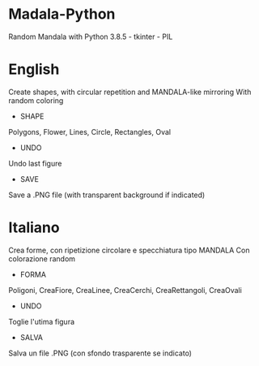 # Madala-Python
Random Mandala with Python 3.8.5 - tkinter - PIL

# English

Create shapes, with circular repetition and MANDALA-like mirroring
With random coloring

- SHAPE

Polygons, Flower, Lines, Circle, Rectangles, Oval

- UNDO

Undo last figure

- SAVE

Save a .PNG file (with transparent background if indicated)

# Italiano

Crea forme, con ripetizione circolare e specchiatura tipo MANDALA
Con colorazione random 

- FORMA

Poligoni, CreaFiore, CreaLinee, CreaCerchi, CreaRettangoli, CreaOvali

- UNDO

Toglie l'utima figura

- SALVA

Salva un file .PNG (con sfondo trasparente se indicato)
